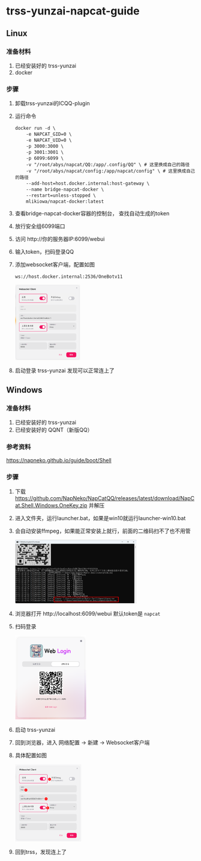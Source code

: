 # trss-yunzai-napcat-guide

## Linux

### 准备材料

1. 已经安装好的 trss-yunzai
2. docker

### 步骤

1. 卸载trss-yunzai的ICQQ-plugin

2. 运行命令

   ```shell
   docker run -d \
       -e NAPCAT_GID=0 \
       -e NAPCAT_UID=0 \
       -p 3000:3000 \
       -p 3001:3001 \
       -p 6099:6099 \
       -v "/root/abys/napcat/QQ:/app/.config/QQ" \ # 这里换成自己的路径
       -v "/root/abys/napcat/config:/app/napcat/config" \ # 这里换成自己的路径
       --add-host=host.docker.internal:host-gateway \
       --name bridge-napcat-docker \
       --restart=unless-stopped \
       mlikiowa/napcat-docker:latest
   ```

3. 查看bridge-napcat-docker容器的控制台， 查找自动生成的token

4. 放行安全组6099端口

5. 访问 http://你的服务器IP:6099/webui

6. 输入token，扫码登录QQ

7. 添加websocket客户端，配置如图

   ```shell
   ws://host.docker.internal:2536/OneBotv11
   ```

   <img src="https://raw.githubusercontent.com/bling-yshs/ys-image-host/main/img/202505101908875.png" alt="image-20250510190826779" style="zoom:33%;" />

8. 启动登录 trss-yunzai 发现可以正常连上了

## Windows

### 准备材料

1. 已经安装好的 trss-yunzai
2. 已经安装好的 QQNT（新版QQ）

### 参考资料

https://napneko.github.io/guide/boot/Shell

### 步骤

1. 下载 https://github.com/NapNeko/NapCatQQ/releases/latest/download/NapCat.Shell.Windows.OneKey.zip 并解压

2. 进入文件夹，运行launcher.bat，如果是win10就运行launcher-win10.bat

3. 会自动安装ffmpeg，如果能正常安装上就行，前面的二维码扫不了也不用管

   <img src="https://raw.githubusercontent.com/bling-yshs/ys-image-host/main/img/202505112243760.png" alt="image-20250511224351665" style="zoom:33%;" />

4. 浏览器打开 http://localhost:6099/webui 默认token是 `napcat`

5. 扫码登录

   <img src="https://raw.githubusercontent.com/bling-yshs/ys-image-host/main/img/202505112245391.png" alt="image-20250511224517335" style="zoom:33%;" />

6. 启动 trss-yunzai

7. 回到浏览器，进入 网络配置 -> 新建 -> Websocket客户端

8. 具体配置如图

   <img src="https://raw.githubusercontent.com/bling-yshs/ys-image-host/main/img/202505112247083.png" alt="image-20250511224724028" style="zoom:33%;" />

9. 回到trss，发现连上了
